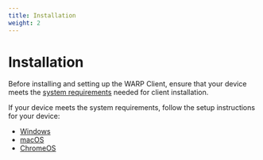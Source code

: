 ```yaml
---
title: Installation
weight: 2
---
```


# Installation

Before installing and setting up the WARP Client, ensure that your device meets the [system requirements](/warp-client/requirements) needed for client installation.

If your device meets the system requirements, follow the setup instructions for your device:

*   [Windows](/browser-isolation/installation/windows/)
*   [macOS](/browser-isolation/installation/macos/)
*   [ChromeOS](/browser-isolation/installation/chromeos/)
